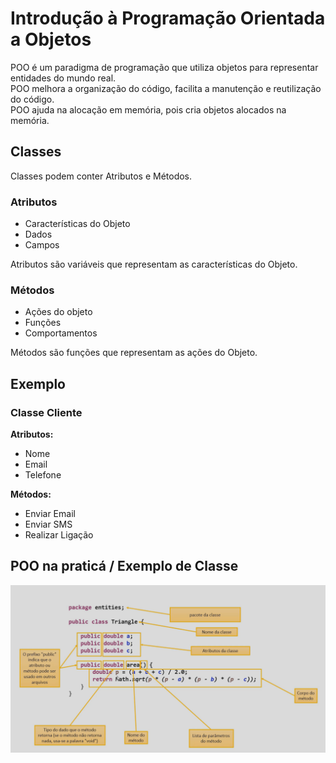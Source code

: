 # Introdução à Programação Orientada a Objetos

POO é um paradigma de programação que utiliza objetos para representar entidades do mundo real.<br>
POO melhora a organização do código, facilita a manutenção e reutilização do código.<br>
POO ajuda na alocação em memória, pois cria objetos alocados na memória.

## Classes

Classes podem conter Atributos e Métodos.

### Atributos

- Características do Objeto
- Dados
- Campos

Atributos são variáveis que representam as características do Objeto.

### Métodos

- Ações do objeto
- Funções
- Comportamentos

Métodos são funções que representam as ações do Objeto.

## Exemplo

### Classe Cliente

**Atributos:**

- Nome
- Email
- Telefone

**Métodos:**

- Enviar Email
- Enviar SMS
- Realizar Ligação

## POO na praticá / Exemplo de Classe

![img.png](img.png)

